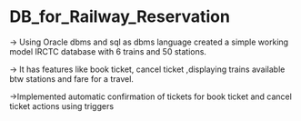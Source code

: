 # DB_for_Railway_Reservation
-> Using Oracle dbms and sql as dbms language created a simple working model 
IRCTC database with 6 trains and 50 stations.

-> It has features like book ticket, cancel ticket ,displaying trains 
available btw stations and fare for a travel.

->Implemented automatic confirmation of tickets for book ticket and 
cancel ticket actions using triggers

